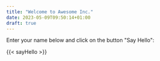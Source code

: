 ```yaml
---
title: "Welcome to Awesome Inc."
date: 2023-05-09T09:50:14+01:00
draft: true
---
```

Enter your name below and click on the button "Say Hello":

{{< sayHello >}}

